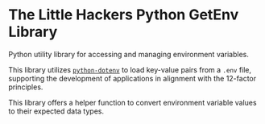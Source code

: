 # The Little Hackers Python GetEnv Library
Python utility library for accessing and managing environment variables.

This library utilizes [`python-dotenv`](https://github.com/theskumar/python-dotenv) to load key-value pairs from a `.env` file, supporting the development of applications in alignment with the 12-factor principles.

This library offers a helper function to convert environment variable values to their expected data types.